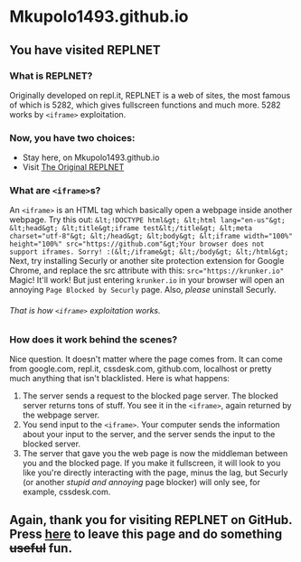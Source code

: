 # Mkupolo1493.github.io
## You have visited REPLNET
### What is REPLNET?
Originally developed on repl.it, REPLNET is a web of sites, the most famous of which is 5282, which gives fullscreen functions and much more. 5282 works by `<iframe>` exploitation.
### Now, you have two choices:
+ Stay here, on Mkupolo1493.github.io
+ Visit [The Original REPLNET](https://repl.it)
### What are `<iframe>`s?
An `<iframe>` is an HTML tag which basically open a webpage inside another webpage.
Try this out:
`&lt;!DOCTYPE html&gt;
&lt;html lang="en-us"&gt;
&lt;head&gt;
&lt;title&gt;iframe test&lt;/title&gt;
&lt;meta charset="utf-8"&gt;
&lt;/head&gt;
&lt;body&gt;
&lt;iframe width="100%" height="100%" src="https://github.com"&gt;Your browser does not support iframes. Sorry! :(&lt;/iframe&gt;
&lt;/body&gt;
&lt;/html&gt;`
Next, try installing Securly or another site protection extension for Google Chrome, and replace the src attribute with this:
`src="https://krunker.io"`
Magic! It'll work! But just entering `krunker.io` in your browser will open an annoying `Page Blocked by Securly` page.
Also, *please* uninstall Securly.
###### That is how `<iframe>` exploitation works.
### How does it work behind the scenes?
Nice question. It doesn't matter where the page comes from. It can come from google.com, repl.it, cssdesk.com, github.com, localhost or pretty much anything that isn't blacklisted. Here is what happens:
1. The server sends a request to the blocked page server. The blocked server returns tons of stuff. You see it in the `<iframe>`, again returned by the webpage server.
2. You send input to the `<iframe>`. Your computer sends the information about your input to the server, and the server sends the input to the blocked server.
3. The server that gave you the web page is now the middleman between you and the blocked page. If you make it fullscreen, it will look to you like you're directly interacting with the page, minus the lag, but Securly (or another *stupid and annoying* page blocker) will only see, for example, cssdesk.com.
## Again, thank you for visiting REPLNET on GitHub. Press [here](https://Mkupolo1493.github.io/436/index.html) to leave this page and do something ~~useful~~ fun.
